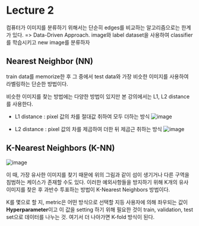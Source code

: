 # Lecture 2

컴퓨터가 이미지를 분류하기 위해서는 단순히 edges를 비교하는 알고리즘으로는 한계가 있다.
=> Data-Driven Approach. image와 label dataset을 사용하여 classifier를 학습시키고 new image를 분류하자
## Nearest Neighbor (NN)
train data를 memorize한 후 그 중에서 test data와 가장 비슷한 이미지를 사용하여 라벨링하는 단순한 방법이다.

비슷한 이미지를 찾는 방법에는 다양한 방법이 있지만 본 강의에서는 L1, L2 distance를 사용한다.
- L1 distance : pixel 값의 차를 절대값 취하여 모두 더하는 방식
![image](https://user-images.githubusercontent.com/70709889/175791342-4413b0cc-1961-44b0-96fa-789de2a2987b.png)

- L2 distance : pixel 값의 차를 제곱하여 더한 뒤 제곱근 취하는 방식
![image](https://user-images.githubusercontent.com/70709889/175791364-e1aaad57-1681-4362-b9c7-534a4dad0e40.png)

## K-Nearest Neighbors (K-NN)
![image](https://user-images.githubusercontent.com/70709889/175791393-35f03926-7a3c-441c-90a3-c1daeb980af0.png)

이 때, 가장 유사한 이미지를 찾기 때문에 위의 그림과 같이 섬이 생기거나 다른 구역을 침범하는 케이스가 존재할 수도 있다. 이러한 예외사항들을 방지하기 위해 K개의 유사 이미지를 찾은 후 과반수 투표하는 방법이 K-Nearest Neighbors 방법이다.

K를 몇으로 할 지, metric은 어떤 방식으로 선택할 지등 사용자에 의해 좌우되는 값이 **Hyperparameter**이고 이 값을 setting 하기 위해 필요한 것이 train, validation, test set으로 데이터를 나누는 것. 여기서 더 나아가면 K-fold 방식이 된다.
